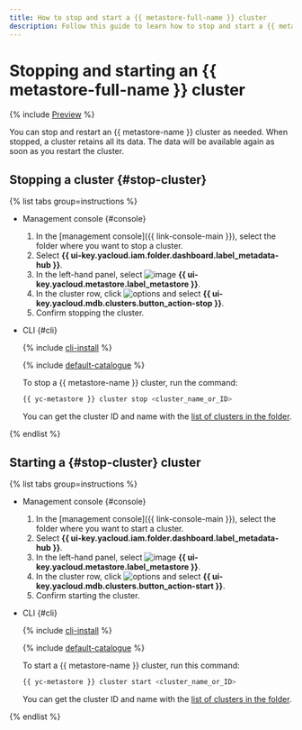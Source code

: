 ```yaml
---
title: How to stop and start a {{ metastore-full-name }} cluster
description: Follow this guide to learn how to stop and start a {{ metastore-full-name }} cluster.
---
```


# Stopping and starting an {{ metastore-full-name }} cluster

{% include [Preview](../../../_includes/note-preview.md) %}

You can stop and restart an {{ metastore-name }} cluster as needed. When stopped, a cluster retains all its data. The data will be available again as soon as you restart the cluster.

## Stopping a cluster {#stop-cluster}

{% list tabs group=instructions %}

- Management console {#console}

  1. In the [management console]({{ link-console-main }}), select the folder where you want to stop a cluster.
  1. Select **{{ ui-key.yacloud.iam.folder.dashboard.label_metadata-hub }}**.
  1. In the left-hand panel, select ![image](../../../_assets/console-icons/database.svg) **{{ ui-key.yacloud.metastore.label_metastore }}**.
  1. In the cluster row, click ![options](../../../_assets/console-icons/ellipsis.svg) and select **{{ ui-key.yacloud.mdb.clusters.button_action-stop }}**.
  1. Confirm stopping the cluster.

- CLI {#cli}

  {% include [cli-install](../../../_includes/cli-install.md) %}

  {% include [default-catalogue](../../../_includes/default-catalogue.md) %}

  To stop a {{ metastore-name }} cluster, run the command:

  ```bash
  {{ yc-metastore }} cluster stop <cluster_name_or_ID>
  ```

  You can get the cluster ID and name with the [list of clusters in the folder](cluster-list.md#list-clusters).

{% endlist %}

## Starting a {#stop-cluster} cluster

{% list tabs group=instructions %}

- Management console {#console}

  1. In the [management console]({{ link-console-main }}), select the folder where you want to start a cluster.
  1. Select **{{ ui-key.yacloud.iam.folder.dashboard.label_metadata-hub }}**.
  1. In the left-hand panel, select ![image](../../../_assets/console-icons/database.svg) **{{ ui-key.yacloud.metastore.label_metastore }}**.
  1. In the cluster row, click ![options](../../../_assets/console-icons/ellipsis.svg) and select **{{ ui-key.yacloud.mdb.clusters.button_action-start }}**.
  1. Confirm starting the cluster.

- CLI {#cli}

  {% include [cli-install](../../../_includes/cli-install.md) %}

  {% include [default-catalogue](../../../_includes/default-catalogue.md) %}

  To start a {{ metastore-name }} cluster, run this command:

  ```bash
  {{ yc-metastore }} cluster start <cluster_name_or_ID>
  ```

  You can get the cluster ID and name with the [list of clusters in the folder](cluster-list.md#list-clusters).


{% endlist %}
